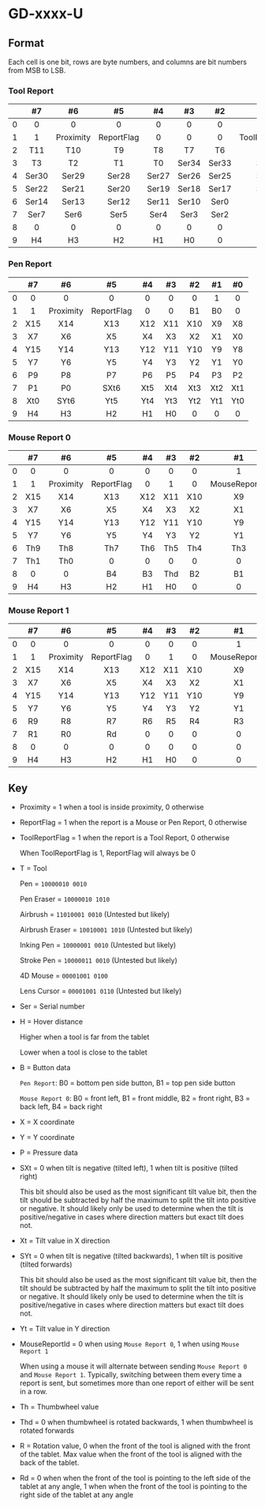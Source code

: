 # GD-xxxx-U

## Format

Each cell is one bit, rows are byte numbers, and columns are bit numbers from MSB to LSB.

### Tool Report

|   |   #7  |     #6    |     #5     |   #4  |   #3  |   #2  |       #1       |   #0  |
|:-:|:-----:|:---------:|:----------:|:-----:|:-----:|:-----:|:--------------:|:-----:|
| 0 |   0   |     0     |      0     |   0   |   0   |   0   |        1       |   0   |
| 1 |   1   | Proximity | ReportFlag |   0   |   0   |   0   | ToolReportFlag |   0   |
| 2 |  T11  |    T10    |     T9     |   T8  |   T7  |   T6  |       T5       |   T4  |
| 3 |   T3  |     T2    |     T1     |   T0  | Ser34 | Ser33 |      Ser32     | Ser31 |
| 4 | Ser30 |   Ser29   |    Ser28   | Ser27 | Ser26 | Ser25 |      Ser24     | Ser23 |
| 5 | Ser22 |   Ser21   |    Ser20   | Ser19 | Ser18 | Ser17 |      Ser16     | Ser15 |
| 6 | Ser14 |   Ser13   |    Ser12   | Ser11 | Ser10 |  Ser0 |      Ser9      |  Ser8 |
| 7 |  Ser7 |    Ser6   |    Ser5    |  Ser4 |  Ser3 |  Ser2 |      Ser1      |  Ser0 |
| 8 |   0   |     0     |      0     |   0   |   0   |   0   |        0       |   0   |
| 9 |   H4  |     H3    |     H2     |   H1  |   H0  |   0   |        0       |   0   |

### Pen Report

|   | #7  | #6        | #5         | #4  | #3  | #2  | #1  | #0  |
|:-:|:---:|:---------:|:----------:|:---:|:---:|:---:|:---:|:---:|
| 0 | 0   | 0         | 0          | 0   | 0   | 0   | 1   | 0   |
| 1 | 1   | Proximity | ReportFlag | 0   | 0   | B1  | B0  | 0   |
| 2 | X15 | X14       | X13        | X12 | X11 | X10 | X9  | X8  |
| 3 | X7  | X6        | X5         | X4  | X3  | X2  | X1  | X0  |
| 4 | Y15 | Y14       | Y13        | Y12 | Y11 | Y10 | Y9  | Y8  |
| 5 | Y7  | Y6        | Y5         | Y4  | Y3  | Y2  | Y1  | Y0  |
| 6 | P9  | P8        | P7         | P6  | P5  | P4  | P3  | P2  |
| 7 | P1  | P0        | SXt6       | Xt5 | Xt4 | Xt3 | Xt2 | Xt1 |
| 8 | Xt0 | SYt6      | Yt5        | Yt4 | Yt3 | Yt2 | Yt1 | Yt0 |
| 9 | H4  | H3        | H2         | H1  | H0  | 0   | 0   | 0   |

### Mouse Report 0

|   | #7  | #6        | #5         | #4  | #3  | #2  | #1            | #0  |
|:-:|:---:|:---------:|:----------:|:---:|:---:|:---:|:-------------:|:---:|
| 0 | 0   | 0         | 0          | 0   | 0   | 0   | 1             | 0   |
| 1 | 1   | Proximity | ReportFlag | 0   | 1   | 0   | MouseReportId | 0   |
| 2 | X15 | X14       | X13        | X12 | X11 | X10 | X9            | X8  |
| 3 | X7  | X6        | X5         | X4  | X3  | X2  | X1            | X0  |
| 4 | Y15 | Y14       | Y13        | Y12 | Y11 | Y10 | Y9            | Y8  |
| 5 | Y7  | Y6        | Y5         | Y4  | Y3  | Y2  | Y1            | Y0  |
| 6 | Th9 | Th8       | Th7        | Th6 | Th5 | Th4 | Th3           | Th2 |
| 7 | Th1 | Th0       | 0          | 0   | 0   | 0   | 0             | 0   |
| 8 | 0   | 0         | B4         | B3  | Thd | B2  | B1            | B0  |
| 9 | H4  | H3        | H2         | H1  | H0  | 0   | 0             | 0   |

### Mouse Report 1

|   |  #7 |     #6    |     #5     |  #4 |  #3 |  #2 |       #1      | #0 |
|:-:|:---:|:---------:|:----------:|:---:|:---:|:---:|:-------------:|:--:|
| 0 |  0  |     0     |      0     |  0  |  0  |  0  |       1       |  0 |
| 1 |  1  | Proximity | ReportFlag |  0  |  1  |  0  | MouseReportId |  0 |
| 2 | X15 |    X14    |     X13    | X12 | X11 | X10 |       X9      | X8 |
| 3 |  X7 |     X6    |     X5     |  X4 |  X3 |  X2 |       X1      | X0 |
| 4 | Y15 |    Y14    |     Y13    | Y12 | Y11 | Y10 |       Y9      | Y8 |
| 5 |  Y7 |     Y6    |     Y5     |  Y4 |  Y3 |  Y2 |       Y1      | Y0 |
| 6 |  R9 |     R8    |     R7     |  R6 |  R5 |  R4 |       R3      | R2 |
| 7 |  R1 |     R0    |     Rd     |  0  |  0  |  0  |       0       |  0 |
| 8 |  0  |     0     |      0     |  0  |  0  |  0  |       0       |  0 |
| 9 |  H4 |     H3    |     H2     |  H1 |  H0 |  0  |       0       |  0 |

## Key

- Proximity = 1 when a tool is inside proximity, 0 otherwise

- ReportFlag = 1 when the report is a Mouse or Pen Report, 0 otherwise

- ToolReportFlag = 1 when the report is a Tool Report, 0 otherwise

    When ToolReportFlag is 1, ReportFlag will always be 0

- T = Tool

    Pen = `10000010 0010`

    Pen Eraser = `10000010 1010`

    Airbrush = `11010001 0010` (Untested but likely)

    Airbrush Eraser = `10010001 1010` (Untested but likely)

    Inking Pen = `10000001 0010` (Untested but likely)

    Stroke Pen = `10000011 0010` (Untested but likely)

    4D Mouse = `00001001 0100`

    Lens Cursor = `00001001 0110` (Untested but likely)

- Ser = Serial number

- H = Hover distance

    Higher when a tool is far from the tablet

    Lower when a tool is close to the tablet

- B = Button data

    `Pen Report`: B0 = bottom pen side button, B1 = top pen side button

    `Mouse Report 0`: B0 = front left, B1 = front middle, B2 = front right, B3 = back left, B4 = back right

- X = X coordinate

- Y = Y coordinate

- P = Pressure data

- SXt = 0 when tilt is negative (tilted left), 1 when tilt is positive (tilted right)

    This bit should also be used as the most significant tilt value bit, then the tilt should be subtracted by half the maximum to split the tilt into positive or negative. It should likely only be used to determine when the tilt is positive/negative in cases where direction matters but exact tilt does not.

- Xt = Tilt value in X direction

- SYt = 0 when tilt is negative (tilted backwards), 1 when tilt is positive (tilted forwards)

    This bit should also be used as the most significant tilt value bit, then the tilt should be subtracted by half the maximum to split the tilt into positive or negative. It should likely only be used to determine when the tilt is positive/negative in cases where direction matters but exact tilt does not.

- Yt = Tilt value in Y direction

- MouseReportId = 0 when using `Mouse Report 0`, 1 when using `Mouse Report 1`

    When using a mouse it will alternate between sending `Mouse Report 0` and `Mouse Report 1`. Typically, switching between them every time a report is sent, but sometimes more than one report of either will be sent in a row.

- Th = Thumbwheel value

- Thd = 0 when thumbwheel is rotated backwards, 1 when thumbwheel is rotated forwards

- R = Rotation value, 0 when the front of the tool is aligned with the front of the tablet. Max value when the front of the tool is aligned with the back of the tablet.

- Rd = 0 when when the front of the tool is pointing to the left side of the tablet at any angle, 1 when when the front of the tool is pointing to the right side of the tablet at any angle